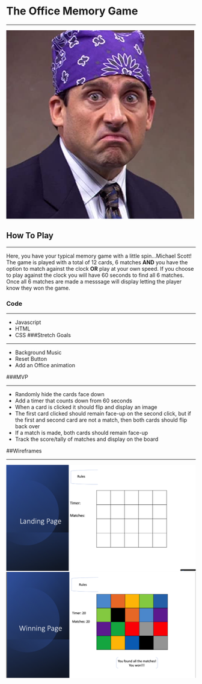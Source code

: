# The Office Memory Game
******
![Landing Page](/images/PrisonMike.jpg)

## How To Play
********************
Here, you have your typical memory game with a little spin...Michael Scott! The game is played with a total of 12 cards, 6 matches **AND** you have the option to match against the clock **OR** play at your own speed.  If you choose to play against the clock you will have 60 seconds to find all 6 matches.  Once all 6 matches are made a messsage will display letting the player know they won the game.  
### Code 
*************
- Javascript 
- HTML
- CSS
###Stretch Goals 
****************
- Background Music 
- Reset Button
- Add an Office animation

###MVP
********
- Randomly hide the cards face down 
- Add a timer that counts down from 60 seconds
- When a card is clicked it should flip and display an image
- The first card clicked should remain face-up on the second click, but if the first and second card are not a match, then both cards should flip back over
- If a match is made, both cards should remain face-up
-  Track the score/tally of matches and display on the board

##Wireframes
**************
![Landing Page1](/images/LP.png)
![Landing Page1](/images/WP.png)
